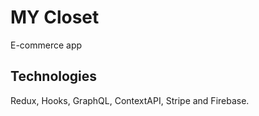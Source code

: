 # MY Closet
E-commerce app

## Technologies
Redux, Hooks, GraphQL, ContextAPI, Stripe and Firebase.

